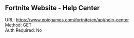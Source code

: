 ## Fortnite Website - Help Center 

URL: https://www.epicgames.com/fortnite/en/api/help-center \
Method: GET \
Auth Required: No
